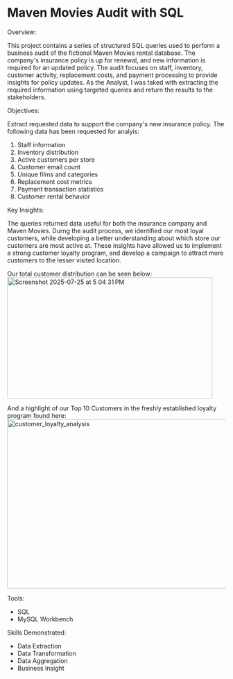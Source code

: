 # Maven Movies Audit with SQL

Overview: 

This project contains a series of structured SQL queries used to perform a business audit of the fictional Maven Movies rental database. The company's insurance policy is up for renewal, and new information is required for an updated policy. The audit focuses on staff, inventory, customer activity, replacement costs, and payment processing to provide insights for policy updates. As the Analyst, I was taked with extracting the required information using targeted queries and return the results to the stakeholders. 

Objectives: 

Extract requested data to support the company's new insurance policy. The following data has been requested for analyis: 

1. Staff information
2. Inventory distribution
3. Active customers per store
4. Customer email count
5. Unique films and categories
6. Replacement cost metrics
7. Payment transaction statistics
8. Customer rental behavior

Key Insights: 

The queries returned data useful for both the insurance company and Maven Movies. Durng the audit process, we identified our most loyal customers, while developing a better understanding about which store our customers are most active at. These insights have allowed us to implement a strong customer loyalty program, and develop a campaign to attract more customers to the lesser visited location. 

Our total customer distribution can be seen below: 
<img width="473" height="279" alt="Screenshot 2025-07-25 at 5 04 31 PM" src="https://github.com/user-attachments/assets/544f13d8-e718-4410-9fe4-87c123f94caf" />

And a highlight of our Top 10 Customers in the freshly established loyalty program found here:
<img width="582" height="390" alt="customer_loyalty_analysis" src="https://github.com/user-attachments/assets/e28d4f6d-f76a-4f0d-b89b-75f1b0d338f1" />



Tools: 
- SQL
- MySQL Workbench

Skills Demonstrated: 
- Data Extraction
- Data Transformation
- Data Aggregation
- Business Insight
